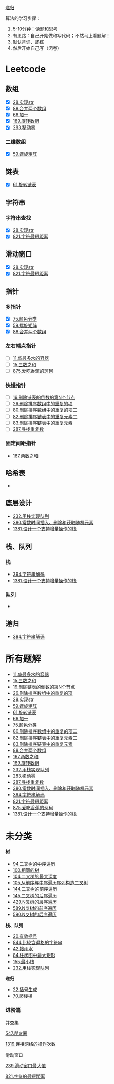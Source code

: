 [递归](#递归)

算法的学习步骤：

1. 5-10分钟：读题和思考
2. 有思路：自己开始做和写代码；不然马上看题解！
3. 默认背诵、熟练
4. 然后开始自己写（闭卷）

# Leetcode

## 数组

- [x] [28.实现str](./leetcode/基础篇/数组/28.实现str.md)
- [x] [88.合并两个数组](./leetcode/基础篇/数组/88.合并两个数组.md)
- [x] [66.加一](./leetcode/基础篇/数组/66.加一.md)
- [x] [189.旋转数组](./leetcode/基础篇/数组/189.旋转数组.md)
- [x] [283.移动零](./leetcode/基础篇/数组/283.移动零.md)

### 二维数组

- [x] [59.螺旋矩阵](./leetcode/基础篇/数组/59.螺旋矩阵.md)

## 链表

- [x] [61.旋转链表](./leetcode/基础篇/数组/61.旋转链表.md)

## 字符串

### 字符串查找

- [x] [28.实现str](./leetcode/基础篇/数组/28.实现str.md)
- [x] [821.字符最短距离](./leetcode/基础篇/数组/821.字符最短距离.md)

## 滑动窗口

- [x] [28.实现str](./leetcode/基础篇/数组/28.实现str.md)
- [x] [821.字符最短距离](./leetcode/基础篇/数组/821.字符最短距离.md)

## 指针

### 多指针

- [x] [75.颜色分类](./leetcode/基础篇/数组/75.颜色分类.md)
- [x] [59.螺旋矩阵](./leetcode/基础篇/数组/59.螺旋矩阵.md)
- [x] [88.合并两个数组](./leetcode/基础篇/数组/88.合并两个数组.md)

### 左右端点指针

- [ ] [11.盛最多水的容器](./leetcode/基础篇/指针/11.盛最多水的容器.md)
- [ ] [15.三数之和](./leetcode/基础篇/指针/15.三数之和.md)
- [ ] [875.爱吃香蕉的珂珂](./leetcode/基础篇/指针/875.爱吃香蕉的珂珂.md)

### 快慢指针 

- [ ] [19.删除链表的倒数的第N个节点](./leetcode/基础篇/指针/19.删除链表的倒数的第N个节点.md)
- [ ] [26.删除排序数组中的重复的项](./leetcode/基础篇/指针/26.删除排序数组中的重复的项.md)
- [ ] [80.删除排序数组中的重复的项二](./leetcode/基础篇/指针/80.删除排序数组中的重复的项二.md)
- [ ] [82.删除排序链表中的重复元素二](./leetcode/基础篇/指针/82.删除排序链表中的重复元素二.md)
- [ ] [83.删除排序链表中的重复元素](./leetcode/基础篇/指针/83.删除排序链表中的重复元素.md)
- [ ] [287.寻找重复数](./leetcode/基础篇/指针/287.寻找重复数.md)

### 固定间距指针

- [167.两数之和](./leetcode/基础篇/指针/167.两数之和.md)

## 哈希表

- 

## 底层设计

- [232.用栈实现队列](./leetcode/基础篇/数组/232.用栈实现队列.md)
- [380.常数时间插入、删除和获取随机元素](./leetcode/基础篇/数组/380.常数时间插入、删除和获取随机元素.md)
- [1381.设计一个支持增量操作的栈](./leetcode/基础篇/数组/1381.设计一个支持增量操作的栈.md)

## 栈、队列

### 栈

- [394.字符串解码](./leetcode/基础篇/数组/394.字符串解码.md)
- [1381.设计一个支持增量操作的栈](./leetcode/基础篇/数组/1381.设计一个支持增量操作的栈.md)

### 队列

- 

## 递归

- [394.字符串解码](./leetcode/基础篇/数组/394.字符串解码.md)



# 所有题解

- [11.盛最多水的容器](./leetcode/基础篇/指针/11.盛最多水的容器.md)
- [15.三数之和](./leetcode/基础篇/指针/15.三数之和.md)
- [19.删除链表的倒数的第N个节点](./leetcode/基础篇/指针/19.删除链表的倒数的第N个节点.md)
- [26.删除排序数组中的重复的项](./leetcode/基础篇/指针/26.删除排序数组中的重复的项.md)
- [28.实现str](./leetcode/基础篇/数组/28.实现str.md)
- [59.螺旋矩阵](./leetcode/基础篇/数组/59.螺旋矩阵.md)
- [61.旋转链表](./leetcode/基础篇/数组/61.旋转链表.md)
- [66.加一](./leetcode/基础篇/数组/66.加一.md)
- [75.颜色分类](./leetcode/基础篇/数组/75.颜色分类.md)
- [80.删除排序数组中的重复的项二](./leetcode/基础篇/指针/80.删除排序数组中的重复的项二.md)
- [82.删除排序链表中的重复元素二](./leetcode/基础篇/指针/82.删除排序链表中的重复元素二.md)
- [83.删除排序链表中的重复元素](./leetcode/基础篇/指针/83.删除排序链表中的重复元素.md)
- [88.合并两个数组](./leetcode/基础篇/数组/88.合并两个数组.md)
- [167.两数之和](./leetcode/基础篇/指针/167.两数之和.md)
- [189.旋转数组](./leetcode/基础篇/数组/189.旋转数组.md)
- [232.用栈实现队列](./leetcode/基础篇/数组/232.用栈实现队列.md)
- [283.移动零](./leetcode/基础篇/数组/283.移动零.md)
- [287.寻找重复数](./leetcode/基础篇/指针/287.寻找重复数.md)
- [380.常数时间插入、删除和获取随机元素](./leetcode/基础篇/数组/380.常数时间插入、删除和获取随机元素.md)
- [394.字符串解码](./leetcode/基础篇/数组/394.字符串解码.md)
- [821.字符最短距离](./leetcode/基础篇/数组/821.字符最短距离.md)
- [875.爱吃香蕉的珂珂](./leetcode/基础篇/指针/875.爱吃香蕉的珂珂.md)
- [1381.设计一个支持增量操作的栈](./leetcode/基础篇/数组/1381.设计一个支持增量操作的栈.md)





# 未分类

#### 树

- [94.二叉树的中序遍历](./leetcode/基础篇/树/94.二叉树的中序遍历.md)
- [100.相同的树](./leetcode/基础篇/树/100.相同的树.md)
- [104.二叉树的最大深度](./leetcode/基础篇/树/104.二叉树的最大深度.md)
- [105.从前序与中序遍历序列构造二叉树](./leetcode/基础篇/树/105.从前序与中序遍历序列构造二叉树.md)
- [144.二叉树的前序遍历](./leetcode/基础篇/树/144.二叉树的前序遍历.md)
- [145.二叉树的后序遍历](./leetcode/基础篇/树/145.二叉树的后序遍历.md)
- [429.N叉树的层序遍历](./leetcode/基础篇/树/429.N叉树的层序遍历.md)
- [589.N叉树的前序遍历](./leetcode/基础篇/树/589.N叉树的前序遍历.md)
- [590.N叉树的后序遍历](./leetcode/基础篇/树/590.N叉树的后序遍历.md)



**栈、队列**

- [20.有效括号](./leetcode/基础篇/栈、队列/20.有效括号.md)
- [844.比较含退格的字符串](./leetcode/基础篇/栈、队列/844.比较含退格的字符串.md)
- [42.接雨水](./leetcode/基础篇/栈、队列/42.接雨水.md)
- [84.柱状图中最大矩形](./leetcode/基础篇/栈、队列/84.柱状图中最大矩形.md)
- [155.最小栈](./leetcode/基础篇/栈、队列/155.最小栈.md)
- [232.用栈实现队列](./leetcode/基础篇/栈、队列/232.用栈实现队列.md)



**递归**

- [22.括号生成](./leetcode/基础篇/递归/22.括号生成.md)
- [70.爬楼梯](./leetcode/基础篇/递归/70.爬楼梯.md)



### 进阶篇

并查集

[547.朋友圈](./leetcode/进阶篇/并查集/547.朋友圈.md)

[1319.连接网络的操作次数](./leetcode/进阶篇/并查集/1319.连接网络的操作次数.md)



滑动窗口

[239.滑动窗口最大值](./leetcode/进阶篇/滑动窗口/239.滑动窗口最大值.md)

[821.字符的最短距离](./leetcode/进阶篇/滑动窗口/821.字符的最短距离.md)

